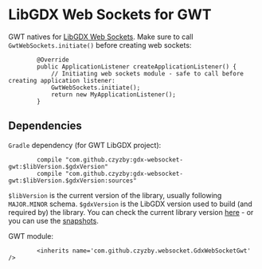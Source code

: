# LibGDX Web Sockets for GWT
GWT natives for [LibGDX Web Sockets](https://github.com/czyzby/gdx-lml/tree/master/websocket). Make sure to call `GwtWebSockets.initiate()` before creating web sockets:
```
        @Override
        public ApplicationListener createApplicationListener() {
            // Initiating web sockets module - safe to call before creating application listener:
            GwtWebSockets.initiate();
            return new MyApplicationListener();
        }
```

## Dependencies
`Gradle` dependency (for GWT LibGDX project):
```
        compile "com.github.czyzby:gdx-websocket-gwt:$libVersion.$gdxVersion"
        compile "com.github.czyzby:gdx-websocket-gwt:$libVersion.$gdxVersion:sources"
```
`$libVersion` is the current version of the library, usually following `MAJOR.MINOR` schema. `$gdxVersion` is the LibGDX version used to build (and required by) the library. You can check the current library version [here](http://search.maven.org/#search|ga|1|g%3A%22com.github.czyzby%22) - or you can use the [snapshots](https://oss.sonatype.org/content/repositories/snapshots/com/github/czyzby/).

GWT module:
```
        <inherits name='com.github.czyzby.websocket.GdxWebSocketGwt' />
```
